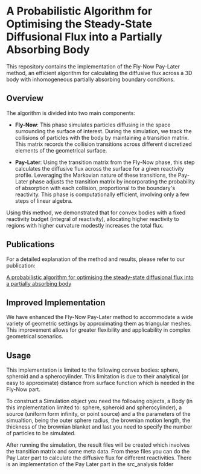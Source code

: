 # A Probabilistic Algorithm for Optimising the Steady-State Diffusional Flux into a Partially Absorbing Body #

This repository contains the implementation of the Fly-Now Pay-Later method, an efficient algorithm for calculating the diffusive flux across a 3D body with inhomogeneous partially absorbing boundary conditions.

## Overview ##
The algorithm is divided into two main components:

- **Fly-Now**: This phase simulates particles diffusing in the space surrounding the surface of interest. During the simulation, we track the collisions of particles with the body by maintaining a transition matrix. This matrix records the collision transitions across different discretized elements of the geometrical surface.

- **Pay-Later**: Using the transition matrix from the Fly-Now phase, this step calculates the diffusive flux across the surface for a given reactivity profile. Leveraging the Markovian nature of these transitions, the Pay-Later phase adjusts the transition matrix by incorporating the probability of absorption with each collision, proportional to the boundary's reactivity. This phase is computationally efficient, involving only a few steps of linear algebra.

Using this method, we demonstrated that for convex bodies with a fixed reactivity budget (integral of reactivity), allocating higher reactivity to regions with higher curvature modestly increases the total flux.

## Publications ##
For a detailed explanation of the method and results, please refer to our publication:

[A probabilistic algorithm for optimising the steady-state diffusional flux into a partially absorbing body](https://www.nature.com/articles/s41598-023-49566-4)

## Improved Implementation ##
We have enhanced the Fly-Now Pay-Later method to accommodate a wide variety of geometric settings by approximating them as triangular meshes. This improvement allows for greater flexibility and applicability in complex geometrical scenarios.

## Usage ##

This implementation is limited to the following convex bodies: sphere, spheroid and a spherocylinder. This limitation is due to their analytical (or easy to approximate) distance from surface function which is needed in the Fly-Now part.

To construct a Simulation object you need the following objects, a Body (in this implementation limited to: sphere, spheroid and spherocylinder), a source (uniform form infinity, or point source) and a the parameters of the simualtion, being the outer sphere radius, the brownian motion length, the thickness of the brownian blanket and last you need to specify the number of particles to be simulated. 

After running the simulation, the result files will be created which involves the transition matrix and some meta data. From these files you can do the Pay Later part to calculate the diffusive flux for different reactivities. There is an implementation of the Pay Later part in the src_analysis folder



